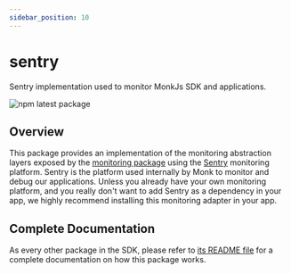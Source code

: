```yaml
---
sidebar_position: 10
---
```


# sentry
Sentry implementation used to monitor MonkJs SDK and applications.

![npm latest package](https://img.shields.io/npm/v/@monkvision/sentry/latest.svg)

## Overview
This package provides an implementation of the monitoring abstraction layers exposed by the
[monitoring package](docs/packages/monitoring.md) using the [Sentry](https://sentry.io/) monitoring platform. Sentry is
the platform used internally by Monk to monitor and debug our applications. Unless you already have your own monitoring
platform, and you really don't want to add Sentry as a dependency in your app, we highly recommend installing this
monitoring adapter in your app.

## Complete Documentation
As every other package in the SDK, please refer to
[its README file](https://github.com/monkvision/monkjs/blob/main/packages/sentry/README.md) for a complete
documentation on how this package works.
